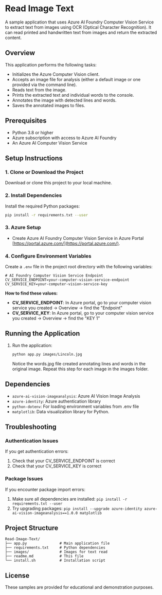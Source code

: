 # Read Image Text

A sample application that uses Azure AI Foundry Computer Vision Service to extract text from images using OCR (Optical Character Recognition). It can read printed and handwritten text from images and return the extracted content.


## Overview

This application performs the following tasks:
- Initializes the Azure Computer Vision client.
- Accepts an image file for analysis (either a default image or one provided via the command line).
- Reads text from the image.
- Prints the extracted text and individual words to the console.
- Annotates the image with detected lines and words.
- Saves the annotated images to files.


## Prerequisites

- Python 3.8 or higher
- Azure subscription with access to Azure AI Foundry
- An Azure AI Computer Vision Service

## Setup Instructions

### 1. Clone or Download the Project

Download or clone this project to your local machine.

### 2. Install Dependencies

Install the required Python packages:

```bash
pip install -r requirements.txt --user
```

### 3. Azure Setup 
- Create Azure AI Foundry Computer Vision Service in Azure Portal [https://portal.azure.com/](https://portal.azure.com/). 


### 4. Configure Environment Variables

Create a `.env` file in the project root directory with the following variables:

```env
# AI Foundry Computer Vision Service Endpoint
CV_SERVICE_ENDPOINT=your-computer-vision-service-endpoint
CV_SERVICE_KEY=your-computer-vision-service-key
```

**How to find these values:**

- **CV_SERVICE_ENDPOINT**: In Azure portal, go to your computer vision service you created → Overview → find the "Endpoint"
- **CV_SERVICE_KEY**: In Azure portal, go to your computer vision service you created → Overview → find the "KEY 1"

## Running the Application

1. Run the application:
   ```bash
   python app.py images/Lincoln.jpg
   ```
   
   Notice the words.jpg file created annotating lines and words in the original image. 
   Repeat this step for each image in the images folder. 


## Dependencies

- `azure-ai-vision-imageanalysis`: Azure AI Vision Image Analysis
- `azure-identity`: Azure authentication library
- `python-dotenv`: For loading environment variables from .env file
- `matplotlib`: Data visualization library for Python.

## Troubleshooting

### Authentication Issues

If you get authentication errors:
1. Check that your CV_SERVICE_ENDPOINT is correct
2. Check that your CV_SERVICE_KEY is correct


### Package Issues

If you encounter package import errors:
1. Make sure all dependencies are installed: `pip install -r requirements.txt --user`
2. Try upgrading packages: `pip install --upgrade azure-identity azure-ai-vision-imageanalysis==1.0.0 matplotlib`

## Project Structure

```
Read-Image-Text/
├── app.py               # Main application file
├── requirements.txt     # Python dependencies
├── images/              # Images for text read
├── readme.md            # This file
└── install.sh           # Installation script
```


## License

These samples are provided for educational and demonstration purposes.